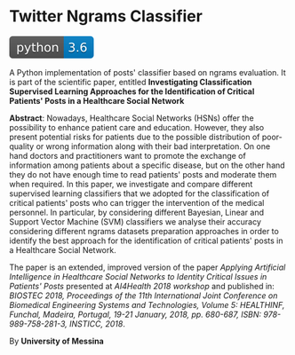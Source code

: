 # Twitter Ngrams Classifier
![Alt text](./docs/shields/python-3.6-blue.svg)

A Python implementation of posts' classifier based on ngrams evaluation. It is part of the scientific paper, entitled **Investigating Classification Supervised Learning Approaches for the Identification of Critical Patients' Posts in  a Healthcare Social Network**

**Abstract**: Nowadays, Healthcare Social Networks (HSNs) offer the possibility to enhance patient care and education. However, they also present potential risks for patients due to the possible distribution of poor-quality or wrong information along with their bad interpretation. On one hand doctors and practitioners want to promote the exchange of information among patients about a specific disease, but on the other hand they do not have enough time to read patients' posts and moderate them when required.
In this paper, we investigate and compare different supervised learning classifiers that we adopted for the classification of critical patients' posts who can trigger the intervention of the medical personnel. In particular, by considering different Bayesian, Linear and Support Vector Machine (SVM) classifiers we analyse their accuracy considering different ngrams datasets preparation approaches in order to identify the best approach for the identification of critical patients' posts in a Healthcare Social Network.

The paper is an extended, improved version of the paper *Applying Artificial Intelligence in Healthcare Social Networks to Identity Critical Issues in Patients' Posts* presented at *AI4Health 2018 workshop* and published in: *BIOSTEC 2018, Proceedings of the 11th International Joint Conference on Biomedical Engineering Systems and Technologies, Volume 5: HEALTHINF, Funchal, Madeira, Portugal, 19-21 January, 2018, pp. 680-687, ISBN: 978-989-758-281-3, INSTICC, 2018*.


By **University of Messina**

